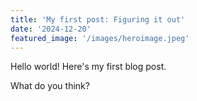 ```yaml
---
title: 'My first post: Figuring it out'
date: '2024-12-20'
featured_image: '/images/heroimage.jpeg'
---
```


Hello world! Here's my first blog post.

What do you think?
